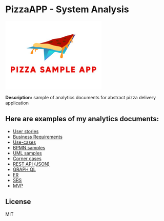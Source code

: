# PizzaAPP - System Analysis
![Alt-текст](logo.jpg "Pizza sample app")

**Description:** sample of analytics documents for abstract pizza delivery application
## Here are examples of my analytics documents:
- [User stories](us/readme.md)
- [Business Requirements](br/readme.md)
- [Use-cases](uc/readme.md)
- [BPMN samples](bpmn/)
- [UML samples](uml/)
- [Corner cases](cc/readme.md)
- [REST API (JSON)](rest/readme.md)
- [GRAPH QL](gql/readme.md)
- [FR](fr/readme.md)
- [SRS](srs/readme.md)
- [MVP](mvp/readme.md)

## License

MIT
